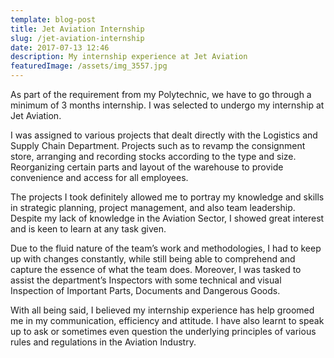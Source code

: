 ```yaml
---
template: blog-post
title: Jet Aviation Internship
slug: /jet-aviation-internship
date: 2017-07-13 12:46
description: My internship experience at Jet Aviation
featuredImage: /assets/img_3557.jpg
---
```

As part of the requirement from my Polytechnic, we have to go through a minimum of 3 months internship. I was selected to undergo my internship at Jet Aviation.

I was assigned to various projects that dealt directly with the Logistics and Supply Chain Department. Projects such as to revamp the consignment store, arranging and recording stocks according to the type and size. Reorganizing certain parts and layout of the warehouse to provide convenience and access for all employees. 

The projects I took definitely allowed me to portray my knowledge and skills in strategic planning, project management, and also team leadership. Despite my lack of knowledge in the Aviation Sector, I showed great interest and is keen to learn at any task given. 

Due to the fluid nature of the team’s work and methodologies, I had to keep up with changes constantly, while still being able to comprehend and capture the essence of what the team does. Moreover, I was tasked to assist the department’s Inspectors with some technical and visual Inspection of Important Parts, Documents and Dangerous Goods. 

With all being said, I believed my internship experience has help groomed me in my communication, efficiency and attitude. I have also learnt to speak up to ask or sometimes even question the underlying principles of various rules and regulations in the Aviation Industry.